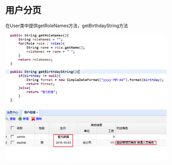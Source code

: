 # 用户分页

在User类中提供getRoleNames方法，getBirthdayString方法

![](../../../.gitbook/assets/image%20%28126%29.png)

![](../../../.gitbook/assets/image%20%2843%29.png)

